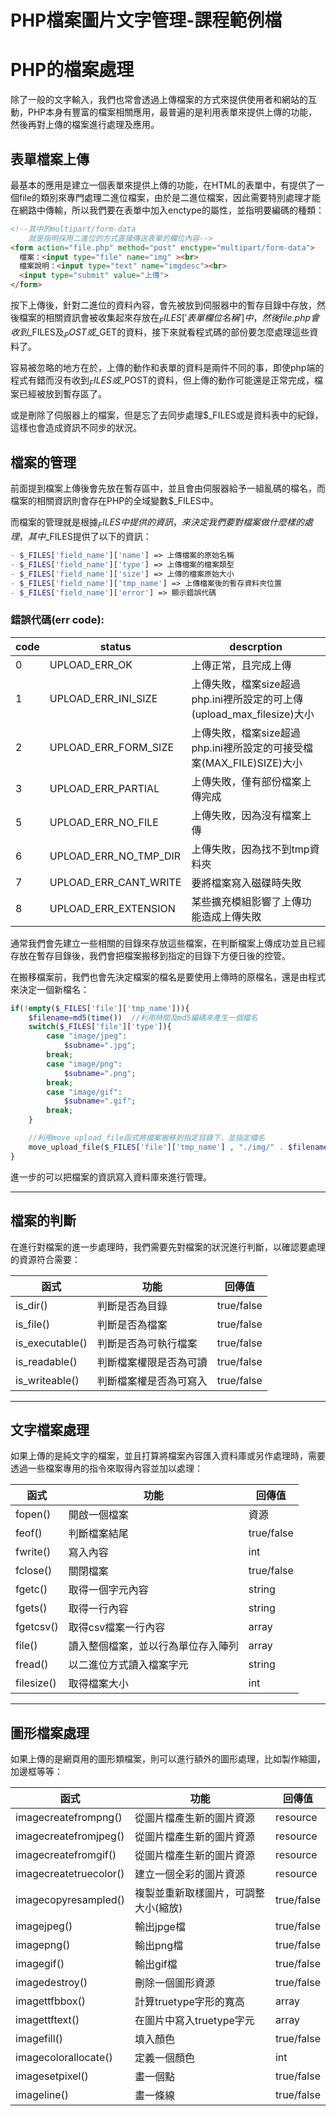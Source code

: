 # PHP檔案圖片文字管理-課程範例檔
# PHP的檔案處理
除了一般的文字輸入，我們也常會透過上傳檔案的方式來提供使用者和網站的互動，PHP本身有豐富的檔案相關應用，最普遍的是利用表單來提供上傳的功能，然後再對上傳的檔案進行處理及應用。

## 表單檔案上傳

最基本的應用是建立一個表單來提供上傳的功能，在HTML的表單中，有提供了一個file的類別來專門處理二進位檔案，由於是二進位檔案，因此需要特別處理才能在網路中傳輸，所以我們要在表單中加入enctype的屬性，並指明要編碼的種類：

```html
<!--其中的multipart/form-data
    就是指明採用二進位的方式直接傳送表單的欄位內容-->
<form action="file.php" method="post" enctype="multipart/form-data">
  檔案：<input type="file" name="img" ><br>
  檔案說明：<input type="text" name="imgdesc"><br>
  <input type="submit" value="上傳">
</form>
```
按下上傳後，針對二進位的資料內容，會先被放到伺服器中的暫存目錄中存放，然後檔案的相關資訊會被收集起來存放在$_FILES['表單欄位名稱']中，然後file.php會收到$_FILES及$_POST或$_GET的資料，接下來就看程式碼的部份要怎麼處理這些資料了。

容易被忽略的地方在於，上傳的動作和表單的資料是兩件不同的事，即使php端的程式有錯而沒有收到$_FILES或$_POST的資料，但上傳的動作可能還是正常完成，檔案已經被放到暫存區了。

或是刪除了伺服器上的檔案，但是忘了去同步處理$_FILES或是資料表中的紀錄，這樣也會造成資訊不同步的狀況。

## 檔案的管理

前面提到檔案上傳後會先放在暫存區中，並且會由伺服器給予一組亂碼的檔名，而檔案的相關資訊則會存在PHP的全域變數$_FILES中。

而檔案的管理就是根據$_FILES中提供的資訊，來決定我們要對檔案做什麼樣的處理，其中$_FILES提供了以下的資訊：
```php
- $_FILES['field_name']['name'] => 上傳檔案的原始名稱
- $_FILES['field_name']['type'] => 上傳檔案的檔案類型
- $_FILES['field_name']['size'] => 上傳的檔案原始大小
- $_FILES['field_name']['tmp_name'] => 上傳檔案後的暫存資料夾位置
- $_FILES['field_name']['error'] => 顯示錯誤代碼
```
### 錯誤代碼(err code):

|code|status|descrption|
|---|----|----|
|0|UPLOAD_ERR_OK|上傳正常，且完成上傳|
|1|UPLOAD_ERR_INI_SIZE|上傳失敗，檔案size超過php.ini裡所設定的可上傳(upload_max_filesize)大小|
|2|UPLOAD_ERR_FORM_SIZE|上傳失敗，檔案size超過php.ini裡所設定的可接受檔案(MAX_FILE)SIZE)大小|
|3|UPLOAD_ERR_PARTIAL|上傳失敗，僅有部份檔案上傳完成|
|5|UPLOAD_ERR_NO_FILE|上傳失敗，因為沒有檔案上傳|
|6|UPLOAD_ERR_NO_TMP_DIR|上傳失敗，因為找不到tmp資料夾|
|7|UPLOAD_ERR_CANT_WRITE|要將檔案寫入磁碟時失敗|
|8|UPLOAD_ERR_EXTENSION|某些擴充模組影響了上傳功能造成上傳失敗|

通常我們會先建立一些相關的目錄來存放這些檔案，在判斷檔案上傳成功並且已經存放在暫存目錄後，我們會把檔案搬移到指定的目錄下方便日後的控管。

在搬移檔案前，我們也會先決定檔案的檔名是要使用上傳時的原檔名，還是由程式來決定一個新檔名：
```php
if(!empty($_FILES['file']['tmp_name'])){
    $filename=md5(time())  //利用時間及md5編碼來產生一個檔名
    switch($_FILES['file']['type']){
        case "image/jpeg":
            $subname=".jpg";
        break;
        case "image/png":
            $subname=".png";
        break;
        case "image/gif":
            $subname=".gif";
        break;
    }

    //利用move_upload_file函式將檔案搬移到指定目錄下，並指定檔名
    move_upload_file($_FILES['file']['tmp_name'] , "./img/" . $filename . $subname);
}
```
進一步的可以把檔案的資訊寫入資料庫來進行管理。

---

## 檔案的判斷

在進行對檔案的進一步處理時，我們需要先對檔案的狀況進行判斷，以確認要處理的資源符合需要：

|函式|功能|回傳值|
|---|---|---|
|is_dir()|判斷是否為目錄|true/false|
|is_file()|判斷是否為檔案|true/false|
|is_executable()|判斷是否為可執行檔案|true/false|
|is_readable()|判斷檔案權限是否為可讀|true/false|
|is_writeable()|判斷檔案權是否為可寫入|true/false|

---

## 文字檔案處理

如果上傳的是純文字的檔案，並且打算將檔案內容匯入資料庫或另作處理時，需要透過一些檔案專用的指令來取得內容並加以處理：

|函式|功能|回傳值|
|---|---|---|
|fopen()|開啟一個檔案|資源|
|feof()|判斷檔案結尾|true/false|
|fwrite()|寫入內容|int|
|fclose()|關閉檔案|true/false|
|fgetc()|取得一個字元內容|string|
|fgets()|取得一行內容|string|
|fgetcsv()|取得csv檔案一行內容|array|
|file()|讀入整個檔案，並以行為單位存入陣列|array|
|fread()|以二進位方式讀入檔案字元|string|
|filesize()|取得檔案大小|int|

---

## 圖形檔案處理

如果上傳的是網頁用的圖形類檔案，則可以進行額外的圖形處理，比如製作縮圖，加邊框等等：

|函式|功能|回傳值|
|---|---|---|
|imagecreatefrompng()|從圖片檔產生新的圖片資源|resource|
|imagecreatefromjpeg()|從圖片檔產生新的圖片資源|resource|
|imagecreatefromgif()|從圖片檔產生新的圖片資源|resource|
|imagecreatetruecolor()|建立一個全彩的圖片資源|resource|
|imagecopyresampled()|複製並重新取樣圖片，可調整大小(縮放)|true/false|
|imagejpeg()|輸出jpge檔|true/false|
|imagepng()|輸出png檔|true/false|
|imagegif()|輸出gif檔|true/false|
|imagedestroy()|刪除一個圖形資源|true/false|
|imagettfbbox()|計算truetype字形的寬高|array|
|imagettftext()|在圖片中寫入truetype字元|array|
|imagefill()|填入顏色|true/false|
|imagecolorallocate()|定義一個顏色|int|
|imagesetpixel()|畫一個點|true/false|
|imageline()|畫一條線|true/false|

